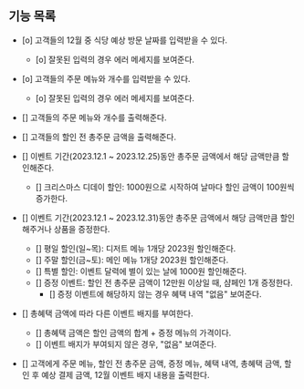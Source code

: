 ## 기능 목록

- [o] 고객들의 12월 중 식당 예상 방문 날짜를 입력받을 수 있다.
    - [o] 잘못된 입력의 경우 에러 메세지를 보여준다.

- [o] 고객들의 주문 메뉴와 개수를 입력받을 수 있다.
    - [o] 잘못된 입력의 경우 에러 메세지를 보여준다.

- [] 고객들의 주문 메뉴와 개수를 출력해준다.

- [] 고객들의 할인 전 총주문 금액을 출력해준다.

- [] 이벤트 기간(2023.12.1 ~ 2023.12.25)동안 총주문 금액에서 해당 금액만큼 할인해준다.
    - [] 크리스마스 디데이 할인: 1000원으로 시작하여 날마다 할인 금액이 100원씩 증가한다.

- [] 이벤트 기간(2023.12.1 ~ 2023.12.31)동안 총주문 금액에서 해당 금액만큼 할인해주거나 상품을 증정한다.
    - [] 평일 할인(일~목): 디저트 메뉴 1개당 2023원 할인해준다.
    - [] 주말 할인(금~토): 메인 메뉴 1개당 2023원 할인해준다.
    - [] 특별 할인: 이벤트 달력에 별이 있는 날에 1000원 할인해준다.
    - [] 증정 이벤트: 할인 전 총주문 금액이 12만원 이상일 때, 샴페인 1개 증정한다.
        - [] 증정 이벤트에 해당하지 않는 경우 혜택 내역 "없음" 보여준다.

- [] 총혜택 금액에 따라 다른 이벤트 배지를 부여한다.
    - [] 총혜택 금액은 할인 금액의 합계 + 증정 메뉴의 가격이다.
    - [] 이벤트 배지가 부여되지 않은 경우, "없음" 보여준다.

- [] 고객에게 주문 메뉴, 할인 전 총주문 금액, 증정 메뉴, 혜택 내역, 총혜택 금액, 할인 후 예상 결제 금액, 12월 이벤트 배지 내용을 출력한다.
